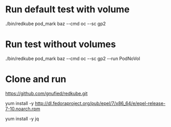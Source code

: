 # Run default test with volume
./bin/redkube pod_mark baz --cmd oc --sc gp2

# Run test without volumes
./bin/redkube pod_mark baz --cmd oc --sc gp2 --run PodNoVol


# Clone and run

https://github.com/gnufied/redkube.git

yum install -y http://dl.fedoraproject.org/pub/epel/7/x86_64/e/epel-release-7-10.noarch.rpm

yum install -y jq
